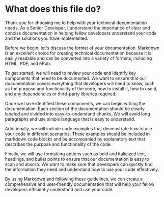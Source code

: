 # What does this file do? 

Thank you for choosing me to help with your technical documentation needs. As a Senior Developer, I understand the importance of clear and concise documentation in helping fellow developers understand your code and the solutions you have implemented.

Before we begin, let's discuss the format of your documentation. Markdown is an excellent choice for creating technical documentation because it is easily readable and can be converted into a variety of formats, including HTML, PDF, and ePub.

To get started, we will need to review your code and identify key components that need to be documented. We want to ensure that our documentation covers everything that developers will need to know, such as the purpose and functionality of the code, how to install it, how to use it, and any dependencies or third-party libraries required.

Once we have identified these components, we can begin writing the documentation. Each section of the documentation should be clearly labeled and divided into easy-to-understand chunks. We will avoid long paragraphs and use simple language that is easy to understand.

Additionally, we will include code examples that demonstrate how to use your code in different scenarios. These examples should be included in markdown code blocks and be accompanied by explanatory text that describes the purpose and functionality of the code.

Finally, we will use formatting options such as bold and italicized text, headings, and bullet points to ensure that our documentation is easy to scan and absorb. We want to make sure that developers can quickly find the information they need and understand how to use your code effectively.

By using Markdown and following these guidelines, we can create a comprehensive and user-friendly documentation that will help your fellow developers efficiently understand and use your code.